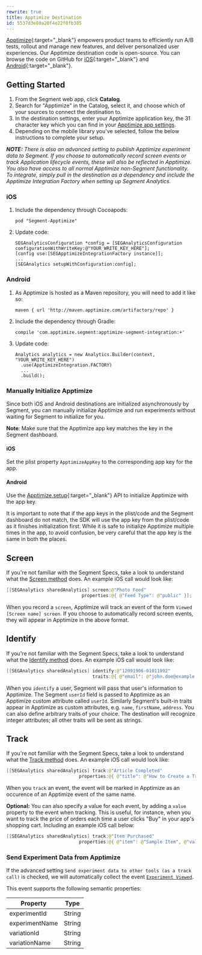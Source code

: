 ```yaml
---
rewrite: true
title: Apptimize Destination
id: 5537d3e80a20f4e22f0fb385
---
```

[Apptimize](https://apptimize.com/){:target="_blank"} empowers product teams to efficiently run A/B tests, rollout and manage new features, and deliver personalized user experiences. Our Apptimize destination code is open-source. You can browse the code on GitHub for [iOS](https://github.com/Apptimize/analytics-ios-integration-apptimize){:target="_blank"} and [Android](https://github.com/Apptimize/analytics-android-integration-apptimize){:target="_blank"}.

## Getting Started



 1. From the Segment web app, click **Catalog**.
 2. Search for "Apptimize" in the Catalog, select it, and choose which of your sources to connect the destination to.
 3. In the destination settings, enter your Apptimize application key, the 31 character key which you can find in your [Apptimize app settings](https://apptimize.com/admin/settings/apps).
 4. Depending on the mobile library you've selected, follow the below instructions to complete your setup.

_**NOTE:** There is also an advanced setting to publish Apptimize experiment data to Segment. If you choose to automatically record screen events or track Application lifecycle events, these will also be reflected in Apptimize. You also have access to all normal Apptimize non-Segment functionality. To integrate, simply pull in the destination as a dependency and include the Apptimize Integration Factory when setting up Segment Analytics._

### iOS

1. Include the dependency through Cocoapods:
    ```
    pod "Segment-Apptimize"
    ```
2. Update code:
    ```
    SEGAnalyticsConfiguration *config = [SEGAnalyticsConfiguration configurationWithWriteKey:@"YOUR_WRITE_KEY_HERE"];
    [config use:[SEGApptimizeIntegrationFactory instance]];
    ...
    [SEGAnalytics setupWithConfiguration:config];
    ```

### Android

1. As Apptimize is hosted as a Maven repository, you will need to add it like so:
    ```
    maven { url 'http://maven.apptimize.com/artifactory/repo' }
    ```
2. Include the dependency through Gradle:
    ```
    compile 'com.apptimize.segment:apptimize-segment-integration:+'
    ```
3. Update code:
   ```
   Analytics analytics = new Analytics.Builder(context, "YOUR_WRITE_KEY_HERE")
     .use(ApptimizeIntegration.FACTORY)
     ...
     .build();
   ```

### Manually Initialize Apptimize

Since both iOS and Android destinations are initialized asynchronously by Segment, you can manually initialize Apptimize and run experiments without waiting for Segment to initialize for you.

**Note**: Make sure that the Apptimize app key matches the key in the Segment dashboard.

#### iOS

Set the plist property `ApptimizeAppKey` to the corresponding app key for the app.

#### Android

Use the [Apptimize.setup](https://sdk.apptimize.com/android/javadocs/javadoc-2.12.10/com/apptimize/Apptimize.html#setup\(android.content.Context,%20java.lang.String\)){:target="_blank"} API to initialize Apptimize with the app key.

It is important to note that if the app keys in the plist/code and the Segment dashboard do not match, the SDK will use the app key from the plist/code as it finishes initialization first. While it is safe to initialize Apptimize multiple times in the app, to avoid confusion, be very careful that the app key is the same in both the places.

## Screen

If you're not familiar with the Segment Specs, take a look to understand what the [Screen method](/docs/connections/spec/screen/) does. An example iOS call would look like:

```swift
[[SEGAnalytics sharedAnalytics] screen:@"Photo Feed"
                            properties:@{ @"Feed Type": @"public" }];
```

When you record a `screen`, Apptimize will track an event of the form `Viewed [Screen name] screen`. If you choose to automatically record screen events, they will appear in Apptimize in the above format.

## Identify

If you're not familiar with the Segment Specs, take a look to understand what the [Identify method](/docs/connections/spec/identify/) does. An example iOS call would look like:

```swift
[[SEGAnalytics sharedAnalytics] identify:@"12091906-01011992"
                                traits:@{ @"email": @"john.doe@example.com" }];
```

When you `identify` a user, Segment will pass that user's information to Apptimize. The Segment `userId` field is passed to Apptimize as an Apptimize custom attribute called `userId`. Similarly Segment's built-in traits appear in Apptimize as custom attributes, e.g. `name`, `firstName`, `address`. You can also define arbitrary traits of your choice. The destination will recognize integer attributes; all other traits will be sent as strings.

## Track

If you're not familiar with the Segment Specs, take a look to understand what the [Track method](/docs/connections/spec/track/) does. An example iOS call would look like:

```swift
[[SEGAnalytics sharedAnalytics] track:@"Article Completed"
                           properties:@{ @"title": @"How to Create a Tracking Plan", @"course": @"Intro to Analytics" }];
```

When you `track` an event, the event will be marked in Apptimize as an occurence of an Apptimize event of the same name.

**Optional:** You can also specify a value for each event, by adding a `value` property to the event when tracking. This is useful, for instance, when you want to track the price of orders each time a user clicks "Buy" in your app's shopping cart. Including an example iOS call below:

```swift
[[SEGAnalytics sharedAnalytics] track:@"Item Purchased"
                           properties:@{ @"item": @"Sample Item", @"value": @5.23 }];
```

### Send Experiment Data from Apptimize

If the advanced setting `Send experiment data to other tools (as a track call)` is checked, we will automatically collect the event [`Experiment Viewed`](/docs/connections/spec/ab-testing/#experiment-viewed).

This event supports the following semantic properties:

| Property        | Type   |
|-----------------|--------|
| experimentId | String |
| experimentName  | String |
| variationId  | String |
| variationName  | String |
